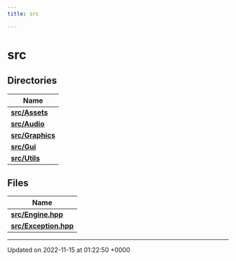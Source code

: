 ```yaml
---
title: src

---
```


# src



## Directories

| Name           |
| -------------- |
| **[src/Assets](/files/dir_e0c1ede47f21c4a643a1257f949f98e0.md#dir-src/assets)**  |
| **[src/Audio](/files/dir_c64386e93f356b78d4612c7b7741707c.md#dir-src/audio)**  |
| **[src/Graphics](/files/dir_3419e189e460663ec2c964233bf8dcd6.md#dir-src/graphics)**  |
| **[src/Gui](/files/dir_b5ac5e964c12a6b13a9d28feb9f3d3ed.md#dir-src/gui)**  |
| **[src/Utils](/files/dir_a7363e98f9e0bdd87618633653859815.md#dir-src/utils)**  |

## Files

| Name           |
| -------------- |
| **[src/Engine.hpp](/files/Engine_8hpp.md#file-engine.hpp)**  |
| **[src/Exception.hpp](/files/Exception_8hpp.md#file-exception.hpp)**  |






-------------------------------

Updated on 2022-11-15 at 01:22:50 +0000
